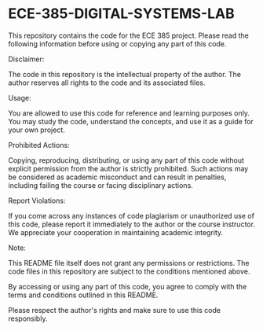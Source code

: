 # ECE-385-DIGITAL-SYSTEMS-LAB
This repository contains the code for the ECE 385 project. Please read the following information before using or copying any part of this code.

Disclaimer:

The code in this repository is the intellectual property of the author. The author reserves all rights to the code and its associated files.

Usage:

You are allowed to use this code for reference and learning purposes only. You may study the code, understand the concepts, and use it as a guide for your own project.

Prohibited Actions:

Copying, reproducing, distributing, or using any part of this code without explicit permission from the author is strictly prohibited. Such actions may be considered as academic misconduct and can result in penalties, including failing the course or facing disciplinary actions.

Report Violations:

If you come across any instances of code plagiarism or unauthorized use of this code, please report it immediately to the author or the course instructor. We appreciate your cooperation in maintaining academic integrity.

Note:

This README file itself does not grant any permissions or restrictions. The code files in this repository are subject to the conditions mentioned above.

By accessing or using any part of this code, you agree to comply with the terms and conditions outlined in this README.

Please respect the author's rights and make sure to use this code responsibly. 
